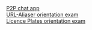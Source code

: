 <div>
  <a href="https://github.com/csengeszollar/p2p-chat">P2P chat app</a>
  </div>
  <div>
<a href="https://github.com/green-fox-academy/csengeszollar/tree/master/url-aliaser">URL-Aliaser orientation exam</a>
  </div>
  <div>
  <a href="https://github.com/csengeszollar/griseus-orientation-retake-exam">Licence Plates orientation exam</a>
  </div>
